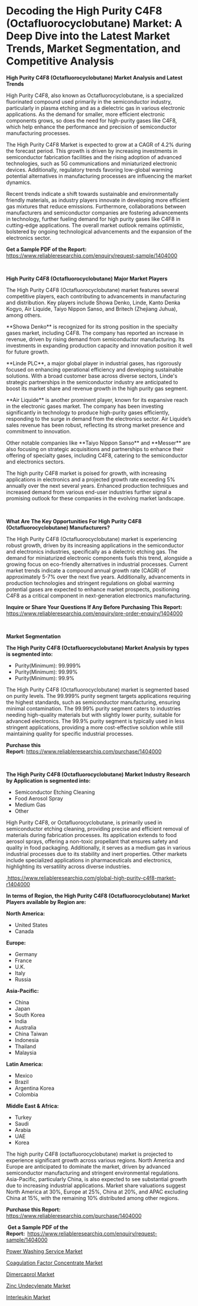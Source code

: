<p><h1>Decoding the High Purity C4F8 (Octafluorocyclobutane) Market: A Deep Dive into the Latest Market Trends, Market Segmentation, and Competitive Analysis</h1></p><p><strong>High Purity C4F8 (Octafluorocyclobutane) Market Analysis and Latest Trends</strong></p>
<p><p>High Purity C4F8, also known as Octafluorocyclobutane, is a specialized fluorinated compound used primarily in the semiconductor industry, particularly in plasma etching and as a dielectric gas in various electronic applications. As the demand for smaller, more efficient electronic components grows, so does the need for high-purity gases like C4F8, which help enhance the performance and precision of semiconductor manufacturing processes.</p><p>The High Purity C4F8 Market is expected to grow at a CAGR of 4.2% during the forecast period. This growth is driven by increasing investments in semiconductor fabrication facilities and the rising adoption of advanced technologies, such as 5G communications and miniaturized electronic devices. Additionally, regulatory trends favoring low-global warming potential alternatives in manufacturing processes are influencing the market dynamics.</p><p>Recent trends indicate a shift towards sustainable and environmentally friendly materials, as industry players innovate in developing more efficient gas mixtures that reduce emissions. Furthermore, collaborations between manufacturers and semiconductor companies are fostering advancements in technology, further fueling demand for high purity gases like C4F8 in cutting-edge applications. The overall market outlook remains optimistic, bolstered by ongoing technological advancements and the expansion of the electronics sector.</p></p>
<p><strong>Get a Sample PDF of the Report:&nbsp;</strong> <a href="https://www.reliableresearchiq.com/enquiry/request-sample/1404000?utm_campaign=1788&utm_medium=2&utm_source=Github&utm_content=ia&utm_term=23102024&utm_id=high-purity-c4f8-octafluorocyclobutane">https://www.reliableresearchiq.com/enquiry/request-sample/1404000</a></p>
<p>&nbsp;</p>
<p><strong>High Purity C4F8 (Octafluorocyclobutane) Major Market Players</strong></p>
<p><p>The High Purity C4F8 (Octafluorocyclobutane) market features several competitive players, each contributing to advancements in manufacturing and distribution. Key players include Showa Denko, Linde, Kanto Denka Kogyo, Air Liquide, Taiyo Nippon Sanso, and Britech (Zhejiang Juhua), among others.</p><p>**Showa Denko** is recognized for its strong position in the specialty gases market, including C4F8. The company has reported an increase in revenue, driven by rising demand from semiconductor manufacturing. Its investments in expanding production capacity and innovation position it well for future growth.</p><p>**Linde PLC**, a major global player in industrial gases, has rigorously focused on enhancing operational efficiency and developing sustainable solutions. With a broad customer base across diverse sectors, Linde's strategic partnerships in the semiconductor industry are anticipated to boost its market share and revenue growth in the high purity gas segment.</p><p>**Air Liquide** is another prominent player, known for its expansive reach in the electronic gases market. The company has been investing significantly in technology to produce high-purity gases efficiently, responding to the surge in demand from the electronics sector. Air Liquide’s sales revenue has been robust, reflecting its strong market presence and commitment to innovation.</p><p>Other notable companies like **Taiyo Nippon Sanso** and **Messer** are also focusing on strategic acquisitions and partnerships to enhance their offering of specialty gases, including C4F8, catering to the semiconductor and electronics sectors. </p><p>The high purity C4F8 market is poised for growth, with increasing applications in electronics and a projected growth rate exceeding 5% annually over the next several years. Enhanced production techniques and increased demand from various end-user industries further signal a promising outlook for these companies in the evolving market landscape.</p></p>
<p>&nbsp;</p>
<p><strong>What Are The Key Opportunities For High Purity C4F8 (Octafluorocyclobutane) Manufacturers?</strong></p>
<p><p>The High Purity C4F8 (Octafluorocyclobutane) market is experiencing robust growth, driven by its increasing applications in the semiconductor and electronics industries, specifically as a dielectric etching gas. The demand for miniaturized electronic components fuels this trend, alongside a growing focus on eco-friendly alternatives in industrial processes. Current market trends indicate a compound annual growth rate (CAGR) of approximately 5-7% over the next five years. Additionally, advancements in production technologies and stringent regulations on global warming potential gases are expected to enhance market prospects, positioning C4F8 as a critical component in next-generation electronics manufacturing.</p></p>
<p><strong>Inquire or Share Your Questions If Any Before Purchasing This Report:</strong> <a href="https://www.reliableresearchiq.com/enquiry/pre-order-enquiry/1404000?utm_campaign=1788&utm_medium=2&utm_source=Github&utm_content=ia&utm_term=23102024&utm_id=high-purity-c4f8-octafluorocyclobutane">https://www.reliableresearchiq.com/enquiry/pre-order-enquiry/1404000</a></p>
<p>&nbsp;</p>
<p><strong>Market Segmentation</strong></p>
<p><strong>The High Purity C4F8 (Octafluorocyclobutane) Market Analysis by types is segmented into:</strong></p>
<p><ul><li>Purity(Minimum): 99.999%</li><li>Purity(Minimum): 99.99%</li><li>Purity(Minimum): 99.9%</li></ul></p>
<p><p>The High Purity C4F8 (Octafluorocyclobutane) market is segmented based on purity levels. The 99.999% purity segment targets applications requiring the highest standards, such as semiconductor manufacturing, ensuring minimal contamination. The 99.99% purity segment caters to industries needing high-quality materials but with slightly lower purity, suitable for advanced electronics. The 99.9% purity segment is typically used in less stringent applications, providing a more cost-effective solution while still maintaining quality for specific industrial processes.</p></p>
<p><strong>Purchase this Report:&nbsp;</strong><a href="https://www.reliableresearchiq.com/purchase/1404000?utm_campaign=1788&utm_medium=2&utm_source=Github&utm_content=ia&utm_term=23102024&utm_id=high-purity-c4f8-octafluorocyclobutane">https://www.reliableresearchiq.com/purchase/1404000</a></p>
<p>&nbsp;</p>
<p><strong>The High Purity C4F8 (Octafluorocyclobutane) Market Industry Research by Application is segmented into:</strong></p>
<p><ul><li>Semiconductor Etching Cleaning</li><li>Food Aerosol Spray</li><li>Medium Gas</li><li>Other</li></ul></p>
<p><p>High Purity C4F8, or Octafluorocyclobutane, is primarily used in semiconductor etching cleaning, providing precise and efficient removal of materials during fabrication processes. Its application extends to food aerosol sprays, offering a non-toxic propellant that ensures safety and quality in food packaging. Additionally, it serves as a medium gas in various industrial processes due to its stability and inert properties. Other markets include specialized applications in pharmaceuticals and electronics, highlighting its versatility across diverse industries.</p></p>
<p><a href="https://www.reliableresearchiq.com/global-high-purity-c4f8-market-r1404000?utm_campaign=1788&utm_medium=2&utm_source=Github&utm_content=ia&utm_term=23102024&utm_id=high-purity-c4f8-octafluorocyclobutane">&nbsp;https://www.reliableresearchiq.com/global-high-purity-c4f8-market-r1404000</a></p>
<p><strong>In terms of Region, the High Purity C4F8 (Octafluorocyclobutane) Market Players available by Region are:</strong></p>
<p>
    <p> <strong> North America: </strong>
        <ul>
            <li>United States</li>
            <li>Canada</li>
        </ul>
        </p> 
    <p> <strong> Europe: </strong>
        <ul>
            <li>Germany</li>
            <li>France</li>
            <li>U.K.</li>
            <li>Italy</li>
            <li>Russia</li>
        </ul>
        </p> 
    <p> <strong> Asia-Pacific: </strong>
        <ul>
            <li>China</li>
            <li>Japan</li>
            <li>South Korea</li>
            <li>India</li>
            <li>Australia</li>
            <li>China Taiwan</li>
            <li>Indonesia</li>
            <li>Thailand</li>
            <li>Malaysia</li>
        </ul>
        </p> 
    <p> <strong> Latin America: </strong>
        <ul>
            <li>Mexico</li>
            <li>Brazil</li>
            <li>Argentina Korea</li>
            <li>Colombia</li>
        </ul>
        </p> 
    <p> <strong> Middle East & Africa: </strong>
        <ul>
            <li>Turkey</li>
            <li>Saudi</li>
            <li>Arabia</li>
            <li>UAE</li>
            <li>Korea</li>
        </ul>
    </p>
    </p>
<p><p>The high purity C4F8 (octafluorocyclobutane) market is projected to experience significant growth across various regions. North America and Europe are anticipated to dominate the market, driven by advanced semiconductor manufacturing and stringent environmental regulations. Asia-Pacific, particularly China, is also expected to see substantial growth due to increasing industrial applications. Market share valuations suggest North America at 30%, Europe at 25%, China at 20%, and APAC excluding China at 15%, with the remaining 10% distributed among other regions.</p></p>
<p><strong>Purchase this Report: </strong><a href="https://www.reliableresearchiq.com/purchase/1404000?utm_campaign=1788&utm_medium=2&utm_source=Github&utm_content=ia&utm_term=23102024&utm_id=high-purity-c4f8-octafluorocyclobutane">https://www.reliableresearchiq.com/purchase/1404000</a></p>
<p>&nbsp;<strong>Get a Sample PDF of the Report:&nbsp;&nbsp;</strong><a href="https://www.reliableresearchiq.com/enquiry/request-sample/1404000?utm_campaign=1788&utm_medium=2&utm_source=Github&utm_content=ia&utm_term=23102024&utm_id=high-purity-c4f8-octafluorocyclobutane">https://www.reliableresearchiq.com/enquiry/request-sample/1404000</a></p>
<p><strong></strong></p>
<p><p><a href="https://www.linkedin.com/pulse/power-washing-service-market-matrix-applications-types-cagr-2i7qf?utm_campaign=1788&utm_medium=2&utm_source=Github&utm_content=ia&utm_term=23102024&utm_id=high-purity-c4f8-octafluorocyclobutane">Power Washing Service Market</a></p><p><a href="https://www.linkedin.com/pulse/consumer-behavior-shifts-coagulation-factor-concentrate-market-jkz3c?utm_campaign=1788&utm_medium=2&utm_source=Github&utm_content=ia&utm_term=23102024&utm_id=high-purity-c4f8-octafluorocyclobutane">Coagulation Factor Concentrate Market</a></p><p><a href="https://www.linkedin.com/pulse/global-dimercaprol-market-analysis-key-trends-future-projections-lzgnc?utm_campaign=1788&utm_medium=2&utm_source=Github&utm_content=ia&utm_term=23102024&utm_id=high-purity-c4f8-octafluorocyclobutane">Dimercaprol Market</a></p><p><a href="https://www.linkedin.com/pulse/zinc-undecylenate-market-innovations-trends-comprehensive-study-nuccc?utm_campaign=1788&utm_medium=2&utm_source=Github&utm_content=ia&utm_term=23102024&utm_id=high-purity-c4f8-octafluorocyclobutane">Zinc Undecylenate Market</a></p><p><a href="https://www.linkedin.com/pulse/interleukin-market-size-share-growth-analysis-type-application-zjfcc?utm_campaign=1788&utm_medium=2&utm_source=Github&utm_content=ia&utm_term=23102024&utm_id=high-purity-c4f8-octafluorocyclobutane">Interleukin Market</a></p></p>